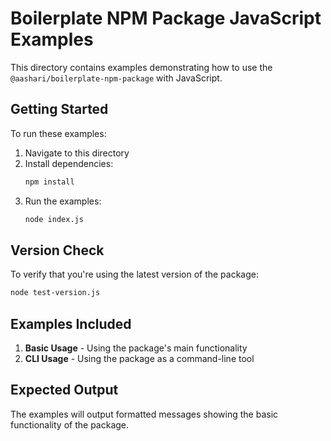 # Boilerplate NPM Package JavaScript Examples

This directory contains examples demonstrating how to use the `@aashari/boilerplate-npm-package` with JavaScript.

## Getting Started

To run these examples:

1. Navigate to this directory
2. Install dependencies:
    ```bash
    npm install
    ```
3. Run the examples:
    ```bash
    node index.js
    ```

## Version Check

To verify that you're using the latest version of the package:

```bash
node test-version.js
```

## Examples Included

1. **Basic Usage** - Using the package's main functionality
2. **CLI Usage** - Using the package as a command-line tool

## Expected Output

The examples will output formatted messages showing the basic functionality of the package.
